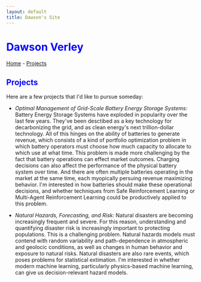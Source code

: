 ```yaml
---
layout: default
title: Dawson's Site
---
```


# <span style="color:blue">Dawson Verley</span>

[Home](./index.html) - [Projects](./projects.html)

## <span style="color:blue">Projects</span>

Here are a few projects that I'd like to pursue someday:

- *Optimal Management of Grid-Scale Battery Energy Storage Systems:* Battery Energy Storage Systems have exploded in popularity over the last few years. They've been desctibed as a key technology for decarbonizing the grid, and as clean energy's next trillion-dollar technology. All of this hinges on the ability of batteries to generate revenue, which consists of a kind of portfolio optimization problem in which battery operators must choose how much capacity to allocate to which use at what time. This problem is made more challenging by the fact that battery operations can effect market outcomes. Charging decisions can also affect the performance of the physical battery system over time. And there are often multiple batteries operating in the market at the same time, each myopically persuing revenue maximizing behavior. I'm interested in how batteries should make these operational decisions, and whether techniques from Safe Reinforcement Learning or Multi-Agent Reinforcement Learning could be productively applied to this problem. 

- *Natural Hazards, Forecasting, and Risk:* Natural disasters are becoming increasingly frequent and severe. For this reason, understanding and quantifying disaster risk is increasingly important to protecting populations. This is a challenging problem. Natural hazards models must contend with random variability and path-dependence in atmospheric and geolocic conditions, as well as changes in human behavior and exposure to natural risks. Natural disasters are also rare events, which poses problems for statistical extimation. I'm interested in whether modern machine learning, particularly physics-based machine learning, can give us decision-relevant hazard models. 


